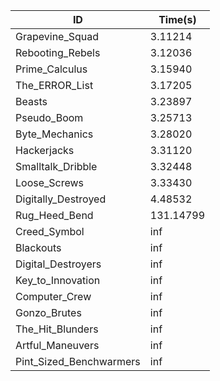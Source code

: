 |ID|Time(s)|
|-|-|
|Grapevine_Squad|3.11214|
|Rebooting_Rebels|3.12036|
|Prime_Calculus|3.15940|
|The_ERROR_List|3.17205|
|Beasts|3.23897|
|Pseudo_Boom|3.25713|
|Byte_Mechanics|3.28020|
|Hackerjacks|3.31120|
|Smalltalk_Dribble|3.32448|
|Loose_Screws|3.33430|
|Digitally_Destroyed|4.48532|
|Rug_Heed_Bend|131.14799|
|Creed_Symbol|inf|
|Blackouts|inf|
|Digital_Destroyers|inf|
|Key_to_Innovation|inf|
|Computer_Crew|inf|
|Gonzo_Brutes|inf|
|The_Hit_Blunders|inf|
|Artful_Maneuvers|inf|
|Pint_Sized_Benchwarmers|inf|
